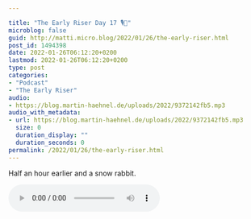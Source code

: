 ```yaml
---

title: "The Early Riser Day 17 🎙🌅"
microblog: false
guid: http://matti.micro.blog/2022/01/26/the-early-riser.html
post_id: 1494398
date: 2022-01-26T06:12:20+0200
lastmod: 2022-01-26T06:12:20+0200
type: post
categories:
- "Podcast"
- "The Early Riser"
audio:
- https://blog.martin-haehnel.de/uploads/2022/9372142fb5.mp3
audio_with_metadata:
- url: https://blog.martin-haehnel.de/uploads/2022/9372142fb5.mp3
  size: 0
  duration_display: ""
  duration_seconds: 0
permalink: /2022/01/26/the-early-riser.html
---
```

Half an hour earlier and a snow rabbit.

<audio controls="controls" src="https://blog.martin-haehnel.de/uploads/2022/9372142fb5.mp3" preload="metadata" />
